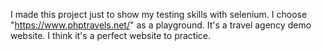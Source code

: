 I made this project just to show my testing skills with selenium. I choose "https://www.phptravels.net/" as a playground. It's a travel agency demo website. I think it's a perfect website to practice.